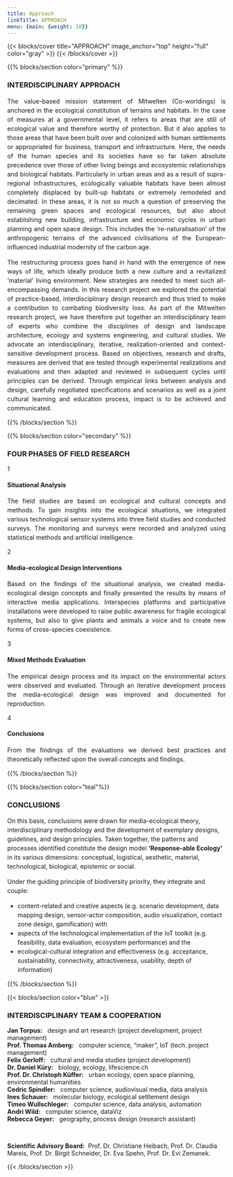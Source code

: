 ```yaml
---
title: Approach
linkTitle: APPROACH 
menu: {main: {weight: 10}}
---
```


{{< blocks/cover title="APPROACH" image_anchor="top" height="full" color="gray" >}}
{{< /blocks/cover >}}


<!-- New Section -->

{{% blocks/section color="primary" %}}

<div class="mx-auto">
  <h3 class="text-center mb-5">INTERDISCIPLINARY APPROACH</h3>

<div class="row align-items-start px-0 gx-5">
    <div class="col-xl-6 text-end">
    <p style="text-align: justify; line-height: 1.5"  class="fw-light h5">
            The value-based mission statement of Mitwelten (Co-worldings) is anchored in the ecological constitution of terrains and habitats. In the case of measures at a governmental level, it refers to areas that are still of ecological value and therefore worthy of protection. But it also applies to those areas that have been built over and colonized with human settlements or appropriated for business, transport and infrastructure. Here, the needs of the human species and its societies have so far taken absolute precedence over those of other living beings and ecosystemic relationships and biological habitats. Particularly in urban areas and as a result of supra-regional infrastructures, ecologically valuable habitats have been almost completely displaced by built-up habitats or extremely remodeled and decimated. In these areas, it is not so much a question of preserving the remaining green spaces and ecological resources, but also about establishing new building, infrastructure and economic cycles in urban planning and open space design. This includes the ‘re-naturalisation’ of the anthropogenic terrains of the advanced civilisations of the European-influenced industrial modernity of the carbon age.
        </p>
    </div>
    <div class="col-xl-6 align-items-end">
    <p style="text-align: justify; line-height: 1.5"  class="fw-light h5">
            The restructuring process goes hand in hand with the emergence of new ways of life, which ideally produce both a new culture and a revitalized ‘material’ living environment. New strategies are needed to meet such all-encompassing demands. In this research project we explored the potential of practice-based, interdisciplinary design research and thus tried to make a contribution to combating biodiversity loss. As part of the Mitwelten research project, we have therefore put together an interdisciplinary team of experts who combine the disciplines of design and landscape architecture, ecology and systems engineering, and cultural studies. We advocate an interdisciplinary, iterative, realization-oriented and context-sensitive development process. Based on objectives, research and drafts, measures are derived that are tested through experimental realizations and evaluations and then adapted and reviewed in subsequent cycles until principles can be derived. Through empirical links between analysis and design, carefully negotiated specifications and scenarios as well as a joint cultural learning and education process, impact is to be achieved and communicated.
        </p>
        <p>
        </p>
    </div>
</div>

{{% /blocks/section %}}





<!-- New Section -->

{{% blocks/section color="secondary" %}}


<div class="mx-auto">
<h3 class="text-center mb-5">FOUR PHASES OF FIELD RESEARCH</h3>
  <div class="container position-relative">
    <div class="divider"></div>
    <div class="row my-2">
      <div class="col-md-6 text-end pe-4">
        <div class="number">1</div>
<h4>Situational Analysis</h4>
        <p style="text-align: justify; line-height: 1.5"  class="fw-light h5">
The field studies are based on ecological and cultural concepts and methods. To gain insights into the ecological situations, we integrated various technological sensor systems into three field studies and conducted surveys. The monitoring and surveys were recorded and analyzed using statistical methods and artificial intelligence.
    </p>
      </div>
      <div class="col-md-6"></div>
    </div>
    <div class="row my-2">
      <div class="col-md-6"></div>
      <div class="col-md-6 ps-4">
        <div class="number">2</div>
        <h4>Media-ecological Design Interventions</h4>
        <p style="text-align: justify; line-height: 1.5"  class="fw-light h5">
          Based on the findings of the situational analysis, we created media-ecological design concepts and finally presented the results by means of interactive media applications. Interspecies platforms and participative installations were developed to raise public awareness for fragile ecological systems, but also to give plants and animals a voice and to create new forms of cross-species coexistence.
        </p>
      </div>
    </div>
    <div class="row my-2">
      <div class="col-md-6 text-end pe-4">
        <div class="number">3</div>
        <h4>Mixed Methods Evaluation</h4>
        <p style="text-align: justify; line-height: 1.5"  class="fw-light h5">
          The empirical design process and its impact on the environmental actors were observed and evaluated. Through an iterative development process the media-ecological design was improved and documented for reproduction.
        </p>
      </div>
      <div class="col-md-6"></div>
    </div>
    <div class="row my-2">
      <div class="col-md-6 ps-4"></div>
      <div class="col-md-6 ps-4">
        <div class="number">4</div>
        <h4>Conclusions</h4>
        <p style="text-align: justify; line-height: 1.5"  class="fw-light h5">
          From the findings of the evaluations we derived best practices and theoretically reflected upon the overall concepts and findings.
        </p>
      </div>
    </div>
  </div>
  </div>

{{% /blocks/section %}}




<!-- New Section -->

{{% blocks/section color="teal"%}}
<div class="mx-auto">
  
<h3 class="text-center mb-5">CONCLUSIONS</h3>
<p style="line-height: 1.5"  class="fw-light h5">
On this basis, conclusions were drawn for media-ecological theory, interdisciplinary methodology and the development of exemplary designs, guidelines, and design principles. Taken together, the patterns and processes identified constitute the design model <strong>'Response-able Ecology'</strong> in its various dimensions: conceptual, logistical, aesthetic, material, technological, biological, epistemic or social. 
</p>
<p style="line-height: 1.5"  class="fw-light h5">
Under the guiding principle of biodiversity priority, they integrate and couple:
<ul style="line-height: 1.5"  class="fw-light h5">
  <li>content-related and creative aspects (e.g. scenario development, data mapping design, sensor-actor composition, audio visualization, contact zone design, gamification) with </li>
  <li> aspects of the technological implementation of the IoT toolkit (e.g. feasibility, data evaluation, ecosystem performance) and the
  <li> ecological-cultural integration and effectiveness (e.g. acceptance, sustainability, connectivity, attractiveness, usability, depth of information)  </li>
</ul>
</p>

{{% /blocks/section %}}





<!-- New Section -->

{{< blocks/section color="blue" >}}
<div class="mx-auto">
    <h3 class="text-center mb-5">INTERDISCIPLINARY TEAM & COOPERATION</h3>
    <p>
        <b>Jan Torpus:</b>&nbsp;&nbsp; design and art research (project development, project management)<br>
        <b>Prof. Thomas Amberg:</b>&nbsp;&nbsp; computer science, “maker”, IoT (tech. project management)<br>
        <b>Felix Gerloff:</b>&nbsp;&nbsp; cultural and media studies (project development)<br>
        <b>Dr. Daniel Küry:</b>&nbsp;&nbsp; biology, ecology, lifescience.ch<br>
        <b>Prof. Dr. Christoph Küffer:</b>&nbsp;&nbsp; urban ecology, open space planning, environmental humanities<br>
        <b>Cedric Spindler:</b>&nbsp;&nbsp; computer science, audiovisual media, data analysis<br>
        <b>Ines Schauer:</b>&nbsp;&nbsp; molecular biology, ecological settlement design<br>
        <b>Timeo Wullschleger:</b>&nbsp;&nbsp; computer science, data analysis, automation<br>
        <b>Andri Wild:</b>&nbsp;&nbsp; computer science, dataViz<br>
        <b>Rebecca Geyer:</b>&nbsp;&nbsp; geography, process design (research assistant)
    </p>
    <br>
    <p>
        <b>Scientific Advisory Board:</b>&nbsp;&nbsp;Prof. Dr. Christiane Heibach, Prof. Dr. Claudia Mareis, Prof. Dr. Birgit Schneider, Dr. Eva Spehn, Prof. Dr. Evi Zemanek.</p>
</div>
{{< /blocks/section >}}
